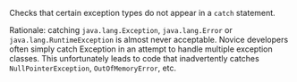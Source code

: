 Checks that certain exception types do not appear in a `catch` statement.

Rationale:
catching `java.lang.Exception`, `java.lang.Error` or
`java.lang.RuntimeException` is almost never acceptable.
Novice developers often simply catch Exception in an
attempt to handle multiple exception classes. This unfortunately
leads to code that inadvertently catches `NullPointerException`,
`OutOfMemoryError`, etc.
